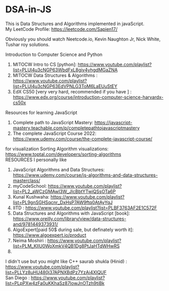 # DSA-in-JS

This is Data Structures and Algorithms implemented in javaScript. <br>
My LeetCode Profile: https://leetcode.com/Sapien17/ <br>

Obviously you should watch Neetcode.io, Kevin Naughton Jr, Nick White, Tushar roy solutions. <br>

Introduction to Computer Science and Python <br>
1. MITOCW Intro to CS [python]: https://www.youtube.com/playlist?list=PLUl4u3cNGP63WbdFxL8giv4yhgdMGaZNA   <br>
2. MITOCW Data Structures & Algorithms : https://www.youtube.com/playlist?list=PLUl4u3cNGP63EdVPNLG3ToM6LaEUuStEY <br>
3. EdX CS50 [very very hard, recommended if you have ] : https://www.edx.org/course/introduction-computer-science-harvardx-cs50x 

Resources for learning JavaScript <br>
1. Complete path to JavaScript Mastery: https://javascript-mastery.teachable.com/p/completepathtojavascriptmastery <br>
2. The complete JavaScript Course 2022: https://www.udemy.com/course/the-complete-javascript-course/ <br>

for visualization Sorting Algorithm visualizations: https://www.toptal.com/developers/sorting-algorithms <br>
RESOURCES I personally like <br>

1. JavaScript Algorithms and Data Structures: https://www.udemy.com/course/js-algorithms-and-data-structures-masterclass/ <br>
2. myCodeSchool: https://www.youtube.com/playlist?list=PL2_aWCzGMAwI3W_JlcBbtYTwiQSsOTa6P <br>
3. Kunal Kushwaha: https://www.youtube.com/playlist?list=PL9gnSGHSqcnr_DxHsP7AW9ftq0AtAyYqJ <br>
4. IITD : https://www.youtube.com/playlist?list=PLBF3763AF2E1C572F <br>
5. Data Structures and Algorithms with JavaScript [book]: https://www.oreilly.com/library/view/data-structures-and/9781449373931/ <br>
6. AlgoExpert[paid 50$ during sale, but definately worth it]: https://www.algoexpert.io/product <br> 
7. Neima Moshiri : https://www.youtube.com/playlist?list=PLM_KIlU0WoXmkV4QB1Dg8PtJaHTdWHwRS <br>
8. 

I didn't use but you might like
C++ saurab shukla (Hinid) : https://www.youtube.com/playlist?list=PLLYz8uHU480j37APNXBdPz7YzAi4XlQUF <br>
San Diego : https://www.youtube.com/playlist?list=PLpPXw4zFa0uKKhaSz87IowJnOTzh9tiBk <br>
